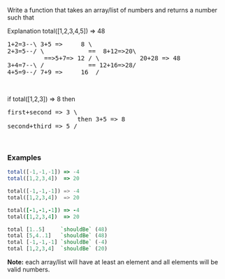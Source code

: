 Write a function that takes an array/list of numbers and returns a number such that 

Explanation
total([1,2,3,4,5]) => 48
<pre>
1+2=3--\ 3+5 =>     8 \
2+3=5--/ \            ==  8+12=>20\     
          ==>5+7=> 12 / \           20+28 => 48
3+4=7--\ /            == 12+16=>28/
4+5=9--/ 7+9 =>     16  /
</pre><br/>

if total([1,2,3]) => 8 then 

<pre>
first+second => 3 \
                   then 3+5 => 8
second+third => 5 /
</pre><br/>

### Examples
```javascript
total([-1,-1,-1]) => -4
total([1,2,3,4])  => 20
```
```python
total([-1,-1,-1]) => -4
total([1,2,3,4])  => 20
```
```ruby
total([-1,-1,-1]) => -4
total([1,2,3,4])  => 20
```
```haskell
total [1..5]     `shouldBe` (48)
total [5,4..1]   `shouldBe` (48)
total [-1,-1,-1] `shouldBe` (-4)
total [1,2,3,4]  `shouldBe` (20)
```

**Note:** each array/list will have at least an element and all elements will be valid numbers.